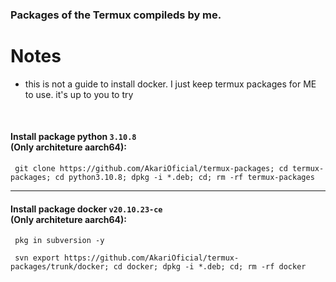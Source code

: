 ### Packages of the Termux compileds by me.
# Notes
- this is not a guide to install docker. I just keep termux packages for ME to use. it's up to you to try

<br>

#### Install package python `3.10.8` <br> (**Only** architeture **aarch64**):
```
 git clone https://github.com/AkariOficial/termux-packages; cd termux-packages; cd python3.10.8; dpkg -i *.deb; cd; rm -rf termux-packages
```
---

#### Install package docker `v20.10.23-ce` <br> (**Only** architeture **aarch64**):
```
 pkg in subversion -y
```

```
 svn export https://github.com/AkariOficial/termux-packages/trunk/docker; cd docker; dpkg -i *.deb; cd; rm -rf docker
```
